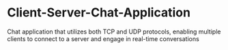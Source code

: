 # Client-Server-Chat-Application
Chat application that utilizes both TCP and UDP protocols, enabling multiple clients to connect to a server and engage in real-time conversations
